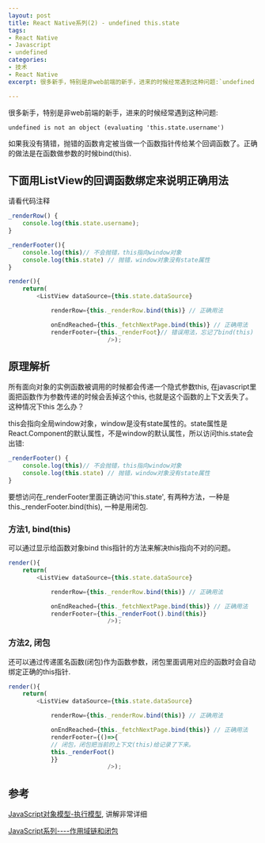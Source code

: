 ```yaml
---
layout: post
title: React Native系列(2) - undefined this.state
tags:
- React Native
- Javascript
- undefined
categories:
- 技术
- React Native
excerpt: 很多新手，特别是非web前端的新手，进来的时候经常遇到这种问题:`undefined is not an object (evaluating 'this.state.username')`, 这个问题多半是由于javascript特殊的context绑定机制造成this指向了其它的对象造成的。

---
```

很多新手，特别是非web前端的新手，进来的时候经常遇到这种问题:

`
undefined is not an object (evaluating 'this.state.username')
`

如果我没有猜错，抛错的函数肯定被当做一个函数指针传给某个回调函数了。正确的做法是在函数做参数的时候bind(this).

## 下面用ListView的回调函数绑定来说明正确用法

请看代码注释

```javascript
_renderRow() {
	console.log(this.state.username);
}

_renderFooter(){
	console.log(this)// 不会抛错，this指向window对象
	console.log(this.state) // 抛错，window对象没有state属性
}

render(){
	return(
		<ListView dataSource={this.state.dataSource}

     		renderRow={this._renderRow.bind(this)} // 正确用法

     		onEndReached={this._fetchNextPage.bind(this)} // 正确用法
         	renderFooter={this._renderFoot}// 错误用法，忘记了bind(this)
                            />);
```

## 原理解析

所有面向对象的实例函数被调用的时候都会传递一个隐式参数this, 在javascript里面把函数作为参数传递的时候会丢掉这个this, 也就是这个函数的上下文丢失了。这种情况下this 怎么办？

this会指向全局window对象，window是没有state属性的。state属性是React.Component的默认属性，不是window的默认属性，所以访问this.state会出错:

```javascript
_renderFooter() {
	console.log(this)// 不会抛错，this指向window对象
	console.log(this.state) // 抛错，window对象没有state属性
}
```

要想访问在_renderFooter里面正确访问'this.state', 有两种方法，一种是this._renderFooter.bind(this), 一种是用闭包.


### 方法1, bind(this)
可以通过显示给函数对象bind this指针的方法来解决this指向不对的问题。

```javascript
render(){
	return(
		<ListView dataSource={this.state.dataSource}

     		renderRow={this._renderRow.bind(this)} // 正确用法

     		onEndReached={this._fetchNextPage.bind(this)} // 正确用法
         	renderFooter={this._renderFoot().bind(this)}
                            />);
```

### 方法2, 闭包

还可以通过传递匿名函数(闭包)作为函数参数，闭包里面调用对应的函数时会自动绑定正确的this指针.

```javascript
render(){
	return(
		<ListView dataSource={this.state.dataSource}

     		renderRow={this._renderRow.bind(this)} // 正确用法

     		onEndReached={this._fetchNextPage.bind(this)} // 正确用法
         	renderFooter={()=>{
         	// 闭包，闭包把当前的上下文(this)给记录了下来。
         	this._renderFoot()
         	}}
                            />);
```

## 参考
[JavaScript对象模型-执行模型](http://www.cnblogs.com/riccc/archive/2008/02/15/javascript-object-model-execution-model.html), 讲解非常详细

[JavaScript系列----作用域链和闭包](http://www.cnblogs.com/renlong0602/p/4398883.html)
